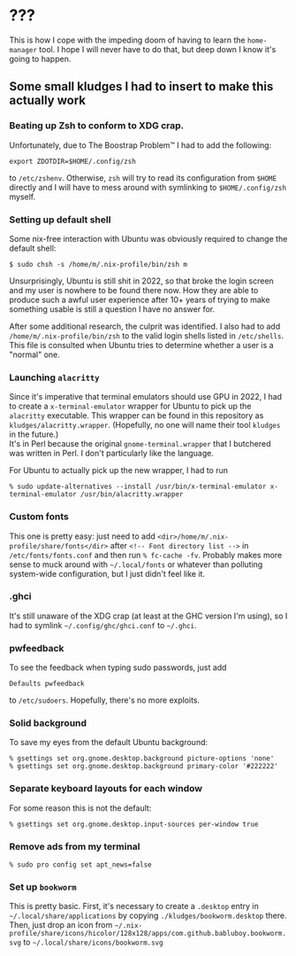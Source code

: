 # ???

This is how I cope with the impeding doom of having to learn the `home-manager` tool.
I hope I will never have to do that, but deep down I know it's going to happen.

## Some small kludges I had to insert to make this actually work

### Beating up Zsh to conform to XDG crap.

Unfortunately, due to The Boostrap Problem™ I had to add the following:

```
export ZDOTDIR=$HOME/.config/zsh
```

to `/etc/zshenv`. Otherwise, `zsh` will try to read its configuration from `$HOME` directly
and I will have to mess around with symlinking to `$HOME/.config/zsh` myself.

### Setting up default shell

Some nix-free interaction with Ubuntu was obviously required to change the default shell:

```
$ sudo chsh -s /home/m/.nix-profile/bin/zsh m
```

Unsurprisingly, Ubuntu is still shit in 2022, so that broke the login screen and my user is nowhere to
be found there now. How they are able to produce such a awful user experience after 10+ years of trying
to make something usable is still a question I have no answer for.

After some additional research, the culprit was identified. I also had to add `/home/m/.nix-profile/bin/zsh`
to the valid login shells listed in `/etc/shells`. This file is consulted when Ubuntu tries to determine
whether a user is a "normal" one.

### Launching `alacritty`

Since it's imperative that terminal emulators should use GPU in 2022, I had to
create a `x-terminal-emulator` wrapper for Ubuntu to pick up the `alacritty` executable.
This wrapper can be found in this repository as `kludges/alacritty.wrapper`. (Hopefully, no one will
name their tool `kludges` in the future.)  
It's in Perl because the original `gnome-terminal.wrapper` that I butchered was written in Perl.
I don't particularly like the language.

For Ubuntu to actually pick up the new wrapper, I had to run

```
% sudo update-alternatives --install /usr/bin/x-terminal-emulator x-terminal-emulator /usr/bin/alacritty.wrapper
```

### Custom fonts

This one is pretty easy: just need to add `<dir>/home/m/.nix-profile/share/fonts</dir>` after
`<!-- Font directory list -->` in `/etc/fonts/fonts.conf` and then run `% fc-cache -fv`. Probably makes more
sense to muck around with `~/.local/fonts` or whatever than polluting system-wide configuration, but
I just didn't feel like it.

### .ghci

It's still unaware of the XDG crap (at least at the GHC version I'm using), so I had to symlink
`~/.config/ghc/ghci.conf` to `~/.ghci`.

### pwfeedback

To see the feedback when typing sudo passwords, just add

```
Defaults pwfeedback
```

to `/etc/sudoers`. Hopefully, there's no more exploits.

### Solid background

To save my eyes from the default Ubuntu background:

```
% gsettings set org.gnome.desktop.background picture-options 'none'
% gsettings set org.gnome.desktop.background primary-color '#222222'
```

### Separate keyboard layouts for each window

For some reason this is not the default:

```
% gsettings set org.gnome.desktop.input-sources per-window true
```

### Remove ads from my terminal

```
% sudo pro config set apt_news=false
```

### Set up `bookworm`

This is pretty basic. First, it's necessary to create a `.desktop` entry in `~/.local/share/applications` by copying `./kludges/bookworm.desktop` there. Then, just drop an icon from `~/.nix-profile/share/icons/hicolor/128x128/apps/com.github.babluboy.bookworm.svg` to `~/.local/share/icons/bookworm.svg`
